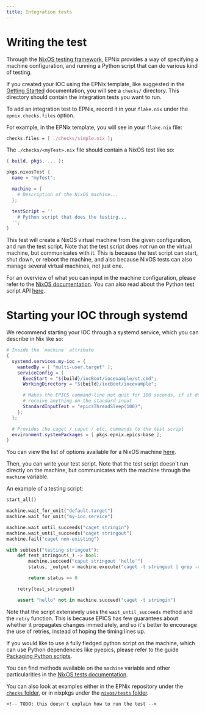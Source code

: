 ```yaml
---
title: Integration tests
---
```


# Writing the test

Through the [NixOS testing framework], EPNix provides a way of specifying a machine configuration, and running a Python script that can do various kind of testing.

If you created your IOC using the EPNix template, like suggested in the [Getting Started] documentation, you will see a `checks/` directory.
This directory should contain the integration tests you want to run.

To add an integration test to EPNix, record it in your `flake.nix` under the `epnix.checks.files` option.

For example, in the EPNix template, you will see in your `flake.nix` file:

``` nix
checks.files = [ ./checks/simple.nix ];
```

The `./checks/<myTest>.nix` file should contain a NixOS test like so:

``` nix
{ build, pkgs, ... }:

pkgs.nixosTest {
  name = "myTest";

  machine = {
    # Description of the NixOS machine...
  };

  testScript = ''
    # Python script that does the testing...
  '';
}
```

This test will create a NixOS virtual machine from the given configuration, and run the test script.
Note that the test script does *not* run on the virtual machine, but communicates with it.
This is because the test script can start, shut down, or reboot the machine, and also because NixOS tests can also manage several virtual machines, not just one.

For an overview of what you can input in the machine configuration, please refer to the [NixOS documentation].
You can also read about the Python test script API [here][NixOS testing framework].

  [NixOS testing framework]: https://nixos.org/manual/nixos/stable/index.html#sec-nixos-tests
  [Getting Started]: ./getting-started.md
  [NixOS documentation]: https://nixos.org/manual/nixos/stable/index.html#sec-configuration-syntax

# Starting your IOC through systemd

We recommend starting your IOC through a systemd service, which you can describe in Nix like so:

<!-- TODO: change that -->

``` nix
# Inside the `machine` attribute
{
  systemd.services.my-ioc = {
    wantedBy = [ "multi-user.target" ];
    serviceConfig = {
      ExecStart = "${build}/iocBoot/iocexample/st.cmd";
      WorkingDirectory = "${build}/iocBoot/iocexample";

      # Makes the EPICS command-line not quit for 100 seconds, if it doesn't
      # receive anything on the standard input
      StandardInputText = "epicsThreadSleep(100)";
    };
  };

  # Provides the caget / caput / etc. commands to the test script
  environment.systemPackages = [ pkgs.epnix.epics-base ];
}
```

You can view the list of options available for a NixOS machine [here].

Then, you can write your test script.
Note that the test script doesn't run directly on the machine, but communicates with the machine through the `machine` variable.

An example of a testing script:

``` python
start_all()

machine.wait_for_unit("default.target")
machine.wait_for_unit("my-ioc.service")

machine.wait_until_succeeds("caget stringin")
machine.wait_until_succeeds("caget stringout")
machine.fail("caget non-existing")

with subtest("testing stringout"):
    def test_stringout(_) -> bool:
        machine.succeed("caput stringout 'hello'")
        status, _output = machine.execute("caget -t stringout | grep -qxF 'hello'")

        return status == 0

    retry(test_stringout)

    assert "hello" not in machine.succeed("caget -t stringin")
```

Note that the script extensively uses the `wait_until_succeeds` method and the `retry` function.
This is because EPICS has few guarantees about whether it propagates changes immediately, and so it's better to encourage the use of retries, instead of hoping the timing lines up.

If you would like to use a fully fledged python script on the machine, which can use Python dependencies like pyepics, please refer to the guide [Packaging Python scripts].

You can find methods available on the `machine` variable and other particularities in the [NixOS tests documentation].

You can also look at examples either in the EPNix repository under the [`checks` folder], or in nixpkgs under the [`nixos/tests` folder].

```{=html}
<!-- TODO: this doesn't explain how to run the test -->
```

  [here]: https://search.nixos.org/options?channel=21.11&from=0&size=50&sort=alpha_asc&type=packages&query=systemd.services.
  [epics-systemd]: https://github.com/minijackson/epics-systemd
  [Packaging Python scripts]: ../guides/testing/packaging-python-scripts.md
  [NixOS tests documentation]: https://nixos.org/manual/nixos/stable/index.html#sec-nixos-tests
  [`checks` folder]: https://github.com/epics-extensions/epnix/tree/master/checks
  [`nixos/tests` folder]: https://github.com/NixOS/nixpkgs/tree/master/nixos/tests

